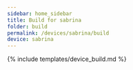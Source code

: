 ```yaml
---
sidebar: home_sidebar
title: Build for sabrina
folder: build
permalink: /devices/sabrina/build
device: sabrina
---
```

{% include templates/device_build.md %}
